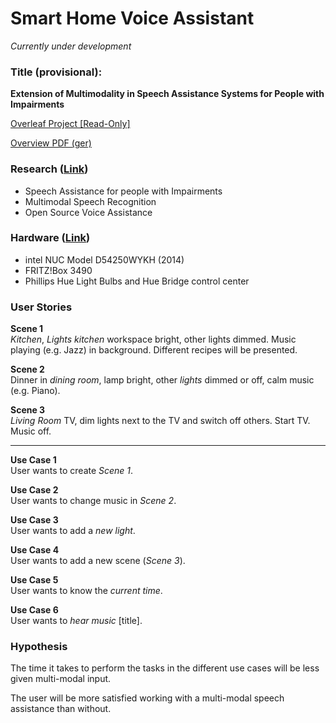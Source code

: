 # Smart Home Voice Assistant

*Currently under development*

### Title (provisional): 

**Extension of Multimodality in Speech Assistance Systems for People with Impairments**

[Overleaf Project [Read-Only]](https://www.overleaf.com/read/bcfpfmccrrvq)

[Overview PDF (ger)](tdilger-ma-ueberblick-02.pdf)



### Research ([Link](./research.md))

- Speech Assistance for people with Impairments
- Multimodal Speech Recognition
- Open Source Voice Assistance



### Hardware ([Link](./hardware.md))

- intel NUC Model D54250WYKH (2014)
- FRITZ!Box 3490
- Phillips Hue Light Bulbs and Hue Bridge control center



### User Stories

**Scene 1**  
*Kitchen*, *Lights kitchen* workspace bright, other lights dimmed. Music playing (e.g. Jazz) in background. Different recipes will be presented.

**Scene 2**  
Dinner in *dining room*, lamp bright, other *lights* dimmed or off, calm music (e.g. Piano).

**Scene 3**  
*Living Room* TV, dim lights next to the TV and switch off others. Start TV. Music off.  

-----
**Use Case 1**  
User wants to create *Scene 1*. 

**Use Case 2**  
User wants to change music in *Scene 2*.

**Use Case 3**  
User wants to add a *new light*.

**Use Case 4**  
User wants to add a new scene (*Scene 3*).

**Use Case 5**  
User wants to know the *current time*.

**Use Case 6**  
User wants to *hear music* [title].



### Hypothesis

The time it takes to perform the tasks in the different use cases will be less given multi-modal input.

The user will be more satisfied working with a multi-modal speech assistance than without.
